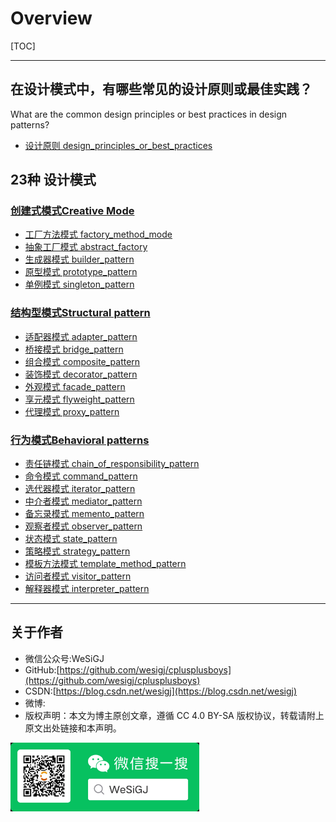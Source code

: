 # Overview

[TOC]

---

## 在设计模式中，有哪些常见的设计原则或最佳实践？

What are the common design principles or best practices in design patterns?

- [设计原则 design_principles_or_best_practices](./design_principles_or_best_practices/README.md)

## 23种 设计模式

### [创建式模式Creative Mode](./creational_patterns/README.md)

- [工厂方法模式 factory_method_mode](./creational_patterns/factory_method_mode/README.md)
- [抽象工厂模式 abstract_factory](./creational_patterns/abstract_factory/README.md)
- [生成器模式 builder_pattern](./creational_patterns/builder_pattern/README.md)
- [原型模式 prototype_pattern](./creational_patterns/prototype_pattern/README.md)
- [单例模式 singleton_pattern](./creational_patterns/singleton_pattern/README.md)

### [结构型模式Structural pattern](./structural_patterns/README.md)

- [适配器模式 adapter_pattern](./structural_patterns/adapter_pattern/README.md)
- [桥接模式 bridge_pattern](./structural_patterns/bridge_pattern/README.md)
- [组合模式 composite_pattern](./structural_patterns/composite_pattern/README.md)
- [装饰模式 decorator_pattern](./structural_patterns/decorator_pattern/README.md)
- [外观模式 facade_pattern](./structural_patterns/facade_pattern/README.md)
- [享元模式 flyweight_pattern](./structural_patterns/flyweight_pattern/README.md)
- [代理模式 proxy_pattern](./structural_patterns/proxy_pattern/README.md)

### [行为模式Behavioral patterns](./behavioral_patterns/README.md)

- [责任链模式 chain_of_responsibility_pattern](./behavioral_patterns/chain_of_responsibility_pattern/README.md)
- [命令模式 command_pattern](./behavioral_patterns/command_pattern/README.md)
- [选代器模式 iterator_pattern](./behavioral_patterns/iterator_pattern/README.md)
- [中介者模式 mediator_pattern](./behavioral_patterns/mediator_pattern/README.md)
- [备忘录模式 memento_pattern](./behavioral_patterns/memento_pattern/README.md)
- [观察者模式 observer_pattern](./behavioral_patterns/observer_pattern/README.md)
- [状态模式 state_pattern](./behavioral_patterns/state_pattern/README.md)
- [策略模式 strategy_pattern](./behavioral_patterns/strategy_pattern/README.md)
- [模板方法模式 template_method_pattern](./behavioral_patterns/template_method_pattern/README.md)
- [访问者模式 visitor_pattern](./behavioral_patterns/visitor_pattern/README.md)
- [解释器模式 interpreter_pattern](./behavioral_patterns/interpreter_pattern/README.md)

---

## 关于作者

- 微信公众号:WeSiGJ
- GitHub:[https://github.com/wesigj/cplusplusboys](https://github.com/wesigj/cplusplusboys)
- CSDN:[https://blog.csdn.net/wesigj](https://blog.csdn.net/wesigj)
- 微博:
- 版权声明：本文为博主原创文章，遵循 CC 4.0 BY-SA 版权协议，转载请附上原文出处链接和本声明。

<img src=/img/wechat.jpg width=60% />
